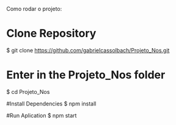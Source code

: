 Como rodar o projeto:

# Clone Repository
$ git clone https://github.com/gabrielcassolbach/Projeto_Nos.git

# Enter in the Projeto_Nos folder
$ cd Projeto_Nos

#Install Dependencies
$ npm install

#Run Aplication
$ npm start
